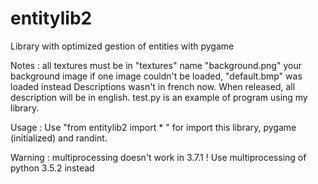 # entitylib2
Library with optimized gestion of entities with pygame

Notes :
all textures must be in "textures"
name "background.png" your background image
if one image couldn't be loaded, "default.bmp" was loaded instead
Descriptions wasn't in french now. When released, all description will be in english.
test.py is an example of program using my library.

Usage :
Use "from entitylib2 import * " for import this library, pygame (initialized) and randint.

Warning : multiprocessing doesn't work in 3.7.1 !
Use multiprocessing of python 3.5.2 instead
